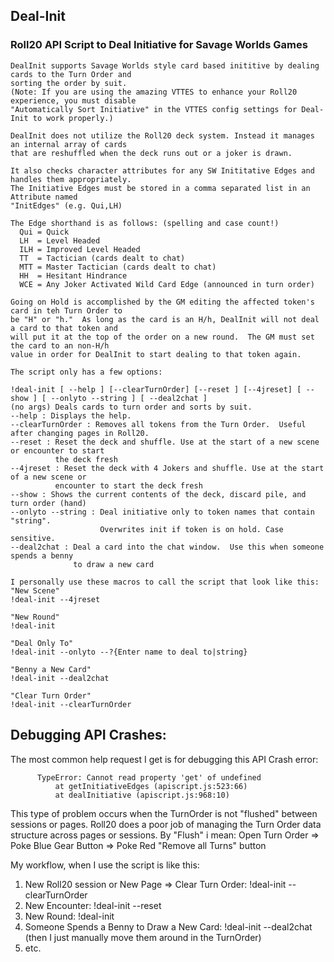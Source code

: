 
## Deal-Init
### Roll20 API Script to Deal Initiative for Savage Worlds Games

```
DealInit supports Savage Worlds style card based inititive by dealing cards to the Turn Order and 
sorting the order by suit.  
(Note: If you are using the amazing VTTES to enhance your Roll20 experience, you must disable 
"Automatically Sort Initiative" in the VTTES config settings for Deal-Init to work properly.)

DealInit does not utilize the Roll20 deck system. Instead it manages an internal array of cards 
that are reshuffled when the deck runs out or a joker is drawn.

It also checks character attributes for any SW Inititative Edges and handles them appropriately.  
The Initiative Edges must be stored in a comma separated list in an Attribute named 
"InitEdges" (e.g. Qui,LH)

The Edge shorthand is as follows: (spelling and case count!)
  Qui = Quick
  LH  = Level Headed
  ILH = Improved Level Headed
  TT  = Tactician (cards dealt to chat)
  MTT = Master Tactician (cards dealt to chat)
  HH  = Hesitant Hindrance 
  WCE = Any Joker Activated Wild Card Edge (announced in turn order)

Going on Hold is accomplished by the GM editing the affected token's card in teh Turn Order to 
be "H" or "h."  As long as the card is an H/h, DealInit will not deal a card to that token and 
will put it at the top of the order on a new round.  The GM must set the card to an non-H/h 
value in order for DealInit to start dealing to that token again.

The script only has a few options:

!deal-init [ --help ] [--clearTurnOrder] [--reset ] [--4jreset] [ --show ] [ --onlyto --string ] [ --deal2chat ]
(no args) Deals cards to turn order and sorts by suit.
--help : Displays the help.
--clearTurnOrder : Removes all tokens from the Turn Order.  Useful after changing pages in Roll20.
--reset : Reset the deck and shuffle. Use at the start of a new scene or encounter to start 
          the deck fresh
--4jreset : Reset the deck with 4 Jokers and shuffle. Use at the start of a new scene or 
          encounter to start the deck fresh
--show : Shows the current contents of the deck, discard pile, and turn order (hand)
--onlyto --string : Deal initiative only to token names that contain "string".  
                    Overwrites init if token is on hold. Case sensitive.
--deal2chat : Deal a card into the chat window.  Use this when someone spends a benny 
              to draw a new card

I personally use these macros to call the script that look like this:
"New Scene"
!deal-init --4jreset

"New Round"
!deal-init

"Deal Only To"
!deal-init --onlyto --?{Enter name to deal to|string}

"Benny a New Card"
!deal-init --deal2chat

"Clear Turn Order"
!deal-init --clearTurnOrder

```

## Debugging API Crashes:

The most common help request I get is for debugging this API Crash error:
```
      TypeError: Cannot read property 'get' of undefined
          at getInitiativeEdges (apiscript.js:523:66)
          at dealInitiative (apiscript.js:968:10)
```
This type of problem occurs when the TurnOrder is not "flushed" between sessions or pages. Roll20 does a poor job of managing the Turn Order data structure across pages or sessions.  By "Flush" i mean:  Open Turn Order => Poke Blue Gear Button => Poke Red "Remove all Turns" button

My workflow, when I use the script is like this:

1. New Roll20 session or New Page => Clear Turn Order:  !deal-init --clearTurnOrder
1. New Encounter: !deal-init --reset
1. New Round: !deal-init
1. Someone Spends a Benny to Draw a New Card: !deal-init --deal2chat  (then I just manually move them around in the TurnOrder)
1. etc.

